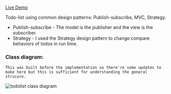 [Live Demo](https://idan-grimberg-damri.github.io/todo-list/)

Todo-list using common design patterns: Publish-subscribe, MVC, Strategy.
  * Publish-subscribe - The model is the publisher and the view is the subscriber.
  * Strategy - I used the Strategy design pattern to change compare behaviors of todos in run time. 

### Class diagram: 
```
This was built before the implementation so there're some updates to make here but this is sufficient for understanding the general strucure.
```

![todolist class diagram](https://user-images.githubusercontent.com/81328595/132876976-8554cde8-4a23-4e33-949c-f9d2c9b37ed9.jpg)

